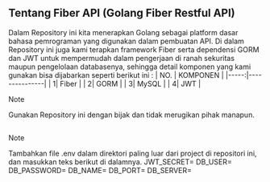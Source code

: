 ## Tentang Fiber API (Golang Fiber Restful API)
Dalam Repository ini kita menerapkan Golang sebagai platform dasar bahasa pemrograman yang digunakan dalam pembuatan API.
Di dalam Repository ini juga kami terapkan framework Fiber serta dependensi GORM dan JWT untuk mempermudah dalam pengerjaan di ranah sekuritas maupun pengelolaan databasenya, sehingga detail komponen yang kami gunakan bisa dijabarkan seperti berikut ini :
| NO. | KOMPONEN       |
|-----:|---------------|
|     1| Fiber         |
|     2| GORM          |
|     3| MySQL         |
|     4| JWT           |

> [!NOTE]
> Gunakan Repository ini dengan bijak dan tidak merugikan pihak manapun.
##
>[!NOTE]
>Tambahkan file .env dalam direktori paling luar dari project di repositori ini, dan masukkan teks berikut di dalamnya.
JWT_SECRET=
DB_USER=
DB_PASSWORD=
DB_NAME=
DB_PORT=
DB_SERVER=
